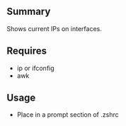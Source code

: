 ## Summary
Shows current IPs on interfaces.

## Requires
* ip or ifconfig
* awk

## Usage
* Place in a prompt section of .zshrc
